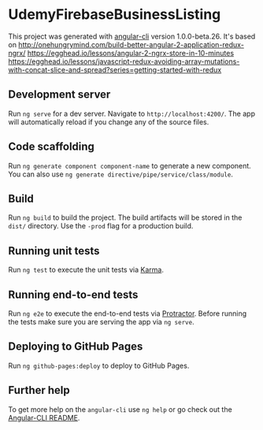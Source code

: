 # UdemyFirebaseBusinessListing

This project was generated with [angular-cli](https://github.com/angular/angular-cli) version 1.0.0-beta.26.
It's based on
http://onehungrymind.com/build-better-angular-2-application-redux-ngrx/
https://egghead.io/lessons/angular-2-ngrx-store-in-10-minutes
https://egghead.io/lessons/javascript-redux-avoiding-array-mutations-with-concat-slice-and-spread?series=getting-started-with-redux


## Development server
Run `ng serve` for a dev server. Navigate to `http://localhost:4200/`. The app will automatically reload if you change any of the source files.

## Code scaffolding

Run `ng generate component component-name` to generate a new component. You can also use `ng generate directive/pipe/service/class/module`.

## Build

Run `ng build` to build the project. The build artifacts will be stored in the `dist/` directory. Use the `-prod` flag for a production build.

## Running unit tests

Run `ng test` to execute the unit tests via [Karma](https://karma-runner.github.io).

## Running end-to-end tests

Run `ng e2e` to execute the end-to-end tests via [Protractor](http://www.protractortest.org/).
Before running the tests make sure you are serving the app via `ng serve`.

## Deploying to GitHub Pages

Run `ng github-pages:deploy` to deploy to GitHub Pages.

## Further help

To get more help on the `angular-cli` use `ng help` or go check out the [Angular-CLI README](https://github.com/angular/angular-cli/blob/master/README.md).
